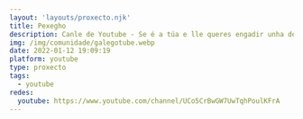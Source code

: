 ```yaml
---
layout: 'layouts/proxecto.njk'
title: Pexegho
description: Canle de Youtube - Se é a túa e lle queres engadir unha descripción e etiquetas, ponte en contacto con nós.
img: /img/comunidade/galegotube.webp
date: 2022-01-12 19:09:19
platform: youtube
type: proxecto
tags:
  - youtube
redes:
  youtube: https://www.youtube.com/channel/UCo5CrBwGW7UwTqhPoulKFrA
---
```


